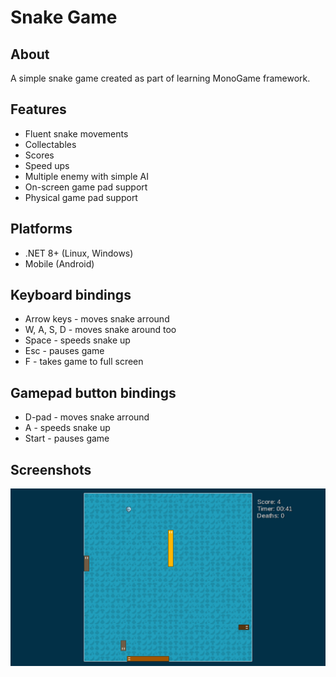 # Snake Game

## About

A simple snake game created as part of learning MonoGame framework.

## Features

* Fluent snake movements
* Collectables
* Scores
* Speed ups
* Multiple enemy with simple AI
* On-screen game pad support
* Physical game pad support

## Platforms

* .NET 8+ (Linux, Windows)
* Mobile (Android)

## Keyboard bindings

* Arrow keys - moves snake arround
* W, A, S, D - moves snake around too
* Space - speeds snake up
* Esc - pauses game
* F - takes game to full screen

## Gamepad button bindings

* D-pad - moves snake arround
* A - speeds snake up
* Start - pauses game

## Screenshots

![Screenshot](/images/screenshot1.png)

